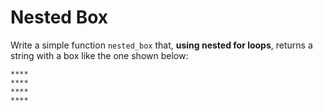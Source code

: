 # Nested Box

Write a simple function `nested_box` that, **using nested for loops**, returns a string with a box like the one shown below:

```
****
****
****
****
```
